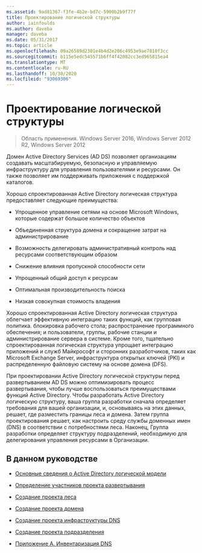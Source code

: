 ```yaml
---
ms.assetid: 9ad81367-f3fe-4b2e-bd7c-5900b2b9f77f
title: Проектирование логической структуры
author: iainfoulds
ms.author: daveba
manager: daveba
ms.date: 05/31/2017
ms.topic: article
ms.openlocfilehash: 09a26589d2301e4b4d2e206c4953e9ae7810f3cc
ms.sourcegitcommit: b115e5edc545571b6ff4f42082cc3ed965815ea4
ms.translationtype: MT
ms.contentlocale: ru-RU
ms.lasthandoff: 10/30/2020
ms.locfileid: "93069306"
---
```

# <a name="designing-the-logical-structure"></a>Проектирование логической структуры

>Область применения. Windows Server 2016, Windows Server 2012 R2, Windows Server 2012

Домен Active Directory Services (AD DS) позволяет организациям создавать масштабируемую, безопасную и управляемую инфраструктуру для управления пользователями и ресурсами. Он также позволяет им поддерживать приложения с поддержкой каталогов.

Хорошо спроектированная Active Directory логическая структура предоставляет следующие преимущества:

-   Упрощенное управление сетями на основе Microsoft Windows, которые содержат большое количество объектов

-   Объединенная структура домена и сокращение затрат на администрирование

-   Возможность делегировать административный контроль над ресурсами соответствующим образом

-   Снижение влияния пропускной способности сети

-   Упрощенный общий доступ к ресурсам

-   Оптимальная производительность поиска

-   Низкая совокупная стоимость владения

Хорошо спроектированная Active Directory логическая структура облегчает эффективную интеграцию таких функций, как групповая политика. блокировка рабочего стола; распространение программного обеспечения; и пользователи, группы, рабочие станции и администрирование сервера в системе. Кроме того, тщательно спроектированная логическая структура упрощает интеграцию приложений и служб Майкрософт и сторонних разработчиков, таких как Microsoft Exchange Server, инфраструктура открытых ключей (PKI) и распределенную файловую систему на основе домена (DFS).

При проектировании Active Directory логической структуры перед развертыванием AD DS можно оптимизировать процесс развертывания, чтобы лучше воспользоваться преимуществами функций Active Directory. Чтобы разработать Active Directory логическую структуру, ваша группа разработки сначала определяет требования для вашей организации, и, основываясь на этих данных, решает, где разместить границы леса и домена. Затем группа проектирования решает, как настроить среду службы доменных имен (DNS) в соответствии с потребностями леса. Наконец, Группа разработки определяет структуру подразделений, необходимую для делегирования управления ресурсами в Организации.

## <a name="in-this-guide"></a>В данном руководстве

-   [Основные сведения о Active Directory логической модели](../../ad-ds/plan/Understanding-the-Active-Directory-Logical-Model.md)

-   [Определение участников проекта развертывания](../../ad-ds/plan/Identifying-the-Deployment-Project-Participants.md)

-   [Создание проекта леса](../../ad-ds/plan/Creating-a-Forest-Design.md)

-   [Создание проекта домена](../../ad-ds/plan/Creating-a-Domain-Design.md)

-   [Создание проекта инфраструктуры DNS](../../ad-ds/plan/Creating-a-DNS-Infrastructure-Design.md)

-   [Создание проекта подразделения](../../ad-ds/plan/Creating-an-Organizational-Unit-Design.md)

-   [Приложение А. Инвентаризация DNS](../../ad-ds/plan/Appendix-A--DNS-Inventory.md)



